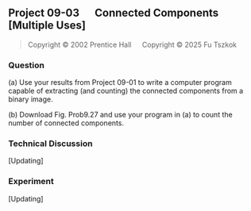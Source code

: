 ## Project 09-03 &emsp; Connected Components [Multiple Uses]

> Copyright © 2002 Prentice Hall &emsp; Copyright © 2025 Fu Tszkok

### Question

(a) Use your results from Project 09-01 to write a computer program capable of extracting (and counting) the connected components from a binary image.

(b) Download Fig. Prob9.27 and use your program in (a) to count the number of connected components.

### Technical Discussion

[Updating]

### Experiment

[Updating]
